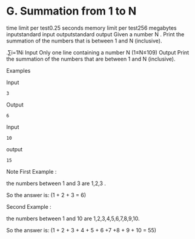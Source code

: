 #    G. Summation from 1 to N
time limit per test0.25 seconds
memory limit per test256 megabytes
inputstandard input
outputstandard output
Given a number N
. Print the summation of the numbers that is between 1 and N
 (inclusive).

.∑i=1Ni
Input
Only one line containing a number N
 (1≤N≤109)
Output
Print the summation of the numbers that are between 1 and N
 (inclusive).

Examples

Input
```
3
```

Output
```
6
```
Input
```
10
```
output
```
15
```
Note
First Example :

the numbers between 1 and 3 are 1,2,3 .

So the answer is: (1 + 2 + 3 = 6)

Second Example :

the numbers between 1 and 10 are 1,2,3,4,5,6,7,8,9,10.

So the answer is: (1 + 2 + 3 + 4 + 5 + 6 +7 +8 + 9 + 10 = 55)
